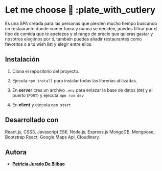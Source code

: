 # Let me choose :twisted_rightwards_arrows: :plate_with_cutlery

Es una SPA creada para las personas que pierden mucho tiempo buscando un restaurante donde comer fuera y nunca se deciden, puedes filtrar por el tipo de comida que te apetezca y el rango de precio que quieras gastar y nosotros elegimos por ti, también puedes añadir restaurantes como favoritos o a tu wish list y elegir entre ellos.

## Instalación
1. Clona el repositorio del proyecto.

2. Ejecuta `npm install` para instalar todas las librerias utilizadas.

3. En **server** crea un archivo `.env` para enlazar la base de datos  (`DB`) y el puerto (`PORT`)  y ejecuta `npm run dev`

4. En **client** y ejecuta `npm start`

## Desarrollado con

React.js, CSS3, Javascript ES6, Node.js, Express.js MongoDB, Mongoose, Bootstrap React, Google Maps Api, Cloudinary.

## Autora
* [**Patricia Jurado De Bilbao**](https://github.com/PatriciaJuradoDeBilbao)

